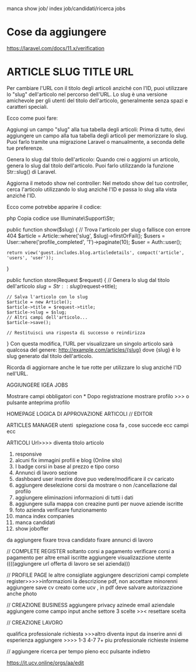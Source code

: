 manca show job/ index job/candidati/ricerca jobs

# Cose da aggiungere
https://laravel.com/docs/11.x/verification

# ARTICLE SLUG TITLE URL

Per cambiare l'URL con il titolo degli articoli anziché con l'ID, puoi utilizzare lo "slug" dell'articolo nel percorso dell'URL. Lo slug è una versione amichevole per gli utenti del titolo dell'articolo, generalmente senza spazi e caratteri speciali.

Ecco come puoi fare:

Aggiungi un campo "slug" alla tua tabella degli articoli: Prima di tutto, devi aggiungere un campo alla tua tabella degli articoli per memorizzare lo slug. Puoi farlo tramite una migrazione Laravel o manualmente, a seconda delle tue preferenze.

Genera lo slug dal titolo dell'articolo: Quando crei o aggiorni un articolo, genera lo slug dal titolo dell'articolo. Puoi farlo utilizzando la funzione Str::slug() di Laravel.

Aggiorna il metodo show nel controller: Nel metodo show del tuo controller, cerca l'articolo utilizzando lo slug anziché l'ID e passa lo slug alla vista anziché l'ID.

Ecco come potrebbe apparire il codice:

php
Copia codice
use Illuminate\Support\Str;

public function show($slug)
{
    // Trova l'articolo per slug o fallisce con errore 404
    $article = Article::where('slug', $slug)->firstOrFail();
    $users = User::where('profile_completed', '1')->paginate(10);
    $user = Auth::user();

    return view('guest.includes.blog.articledetails', compact('article', 'users', 'user'));
}

public function store(Request $request)
{
    // Genera lo slug dal titolo dell'articolo
    $slug = Str::slug($request->title);

    // Salva l'articolo con lo slug
    $article = new Article();
    $article->title = $request->title;
    $article->slug = $slug;
    // Altri campi dell'articolo...
    $article->save();

    // Restituisci una risposta di successo o reindirizza
}
Con questa modifica, l'URL per visualizzare un singolo articolo sarà qualcosa del genere: http://example.com/articles/{slug} dove {slug} è lo slug generato dal titolo dell'articolo.

Ricorda di aggiornare anche le tue rotte per utilizzare lo slug anziché l'ID nell'URL.










AGGIUNGERE IGEA JOBS

Mostrare campi obbligatori con *
Dopo registrazione mostrare profilo  >>> o pulsante anteprima profilo 

HOMEPAGE 
LOGICA DI APPROVAZIONE ARTICOLI 
// EDITOR

ARTICLES MANAGER 
utenti  spiegazione cosa fa , cose succede ecc campi ecc

ARTICOLI 
Url>>>> diventa titolo articolo 


1. responsive
2. alcuni fix immagini profili e blog (Online sito)
3. I badge corsi in base al prezzo e tipo corso 
9. Annunci di lavoro sezione
10. dashboard user inserire dove puo vedere/modificare il cv caricato
12. aggiungere deselezione corsi da mostrare o non /cancellazione dal profilo
13. aggiungere eliminazioni informazioni di tutti i dati
16. aggiungere sulla mappa con creazine punti per nuove aziende iscritte
19. foto azienda verificare funzionamento
20. manca index companies
22. manca candidati
23. show joboffer

da aggiungere
fixare trova candidato 
fixare annunci di lavoro

// COMPLETE REGISTER
soltanto corsi a pagamento
verificare corsi a pagamento per altre email iscritte
aggiungere visualizazzione utente
((((aggiungere url offerta di lavoro se sei azienda)))

// PROFILE PAGE
le altre consigliate 
aggiungere descrizioni campi complete register>>>>>informazioni
la descrizione pdf, non accettare minorenni 
aggiungere save cv creato come ucv , in pdf
deve salvare autorizazzione
anche photo

// CREAZIONE BUSINESS
aggiungere privacy azinede
email aziendale aggiungere come campo input
anche settore 3 scelte >>< resettare scelta 

// CREAZIONE LAVORO

qualifica professionale richiesta >>>altro diventa input da inserire 
anni di esperienza aggiungere >>>> 1-3 4-7 7+
piu professionale richieste insieme 


// aggiungere ricerca per tempo pieno ecc
pulsante indietro

https://it.ucv.online/orgs/aa/edit





